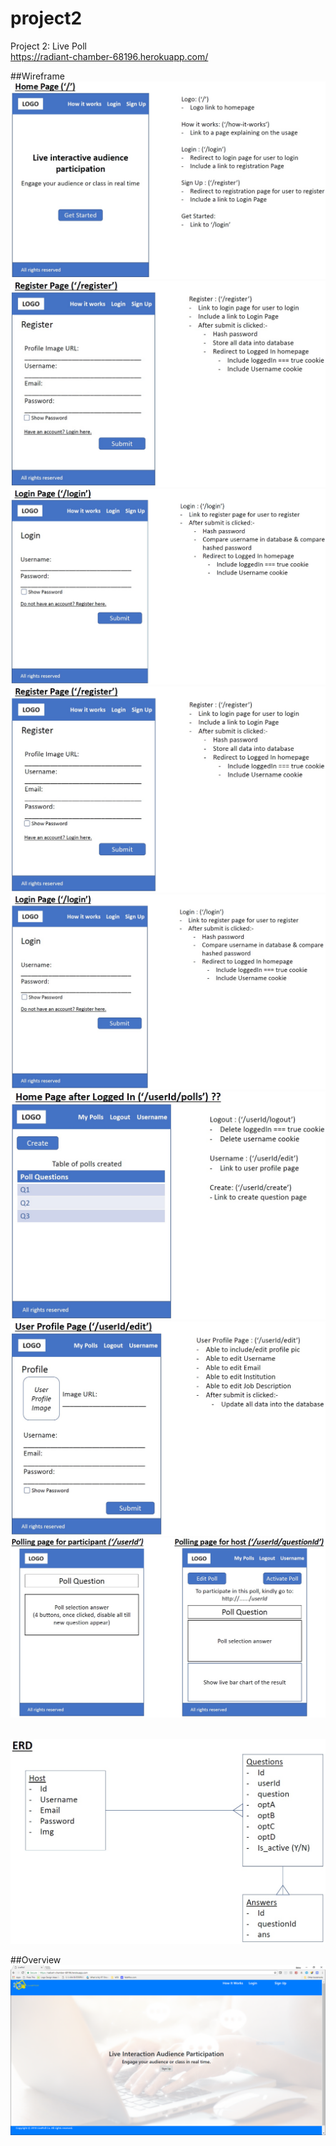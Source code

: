 # project2
Project 2: Live Poll
<br>https://radiant-chamber-68196.herokuapp.com/

##Wireframe
<br>![Wireframe](/public/img/wireframe_1.jpg)
<br>![Wireframe](/public/img/wireframe_2.jpg)
<br>![Wireframe](/public/img/wireframe_3.jpg)
<br>![Wireframe](/public/img/wireframe_4.jpg)
<br>![Wireframe](/public/img/wireframe_5.jpg)
<br>![Wireframe](/public/img/wireframe_6.jpg)
<br>![Wireframe](/public/img/wireframe_7.jpg)
<br>![Wireframe](/public/img/wireframe_8.jpg)


<br>![Wireframe](/public/img/erd.jpg)


##Overview
<br>![Overview](/public/img/overview.PNG)